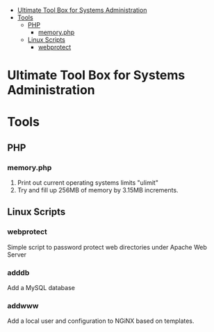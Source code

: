 <!--ts-->
   * [Ultimate Tool Box for Systems Administration](#ultimate-tool-box-for-systems-administration)
   * [Tools](#tools)
      * [PHP](#php)
         * [memory.php](#memoryphp)
      * [Linux Scripts](#linux-scripts)
         * [webprotect](#webprotect)

<!-- Added by: jtrask, at: Thu  2 May 2019 12:31:49 PDT -->

<!--te-->
# Ultimate Tool Box for Systems Administration
# Tools
## PHP
### memory.php
1. Print out current operating systems limits "ulimit"
2. Try and fill up 256MB of memory by 3.15MB increments. 

## Linux Scripts
### webprotect
Simple script to password protect web directories under Apache Web Server
### adddb
Add a MySQL database
### addwww
Add a local user and configuration to NGiNX based on templates.